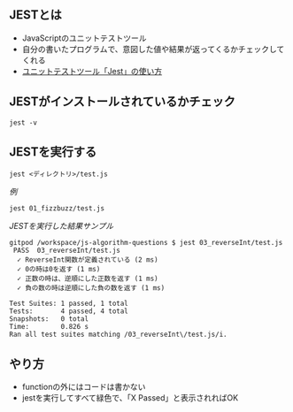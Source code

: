 ## JESTとは
- JavaScriptのユニットテストツール
- 自分の書いたプログラムで、意図した値や結果が返ってくるかチェックしてくれる
- [ユニットテストツール「Jest」の使い方](https://www.wakuwakubank.com/posts/525-javascript-jest/)

## JESTがインストールされているかチェック
```
jest -v
```

## JESTを実行する
```
jest <ディレクトリ>/test.js
```

*例*
```
jest 01_fizzbuzz/test.js
```

*JESTを実行した結果サンプル*

```
gitpod /workspace/js-algorithm-questions $ jest 03_reverseInt/test.js
 PASS  03_reverseInt/test.js
  ✓ ReverseInt関数が定義されている (2 ms)
  ✓ 0の時は0を返す (1 ms)
  ✓ 正数の時は、逆順にした正数を返す (1 ms)
  ✓ 負の数の時は逆順にした負の数を返す (1 ms)

Test Suites: 1 passed, 1 total
Tests:       4 passed, 4 total
Snapshots:   0 total
Time:        0.826 s
Ran all test suites matching /03_reverseInt\/test.js/i.
```

## やり方
- functionの外にはコードは書かない
- jestを実行してすべて緑色で、「X Passed」と表示されればOK
